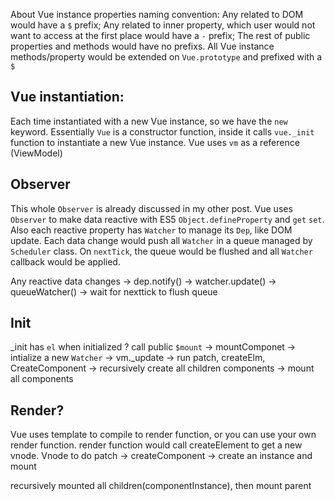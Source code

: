 About Vue instance properties naming convention:
Any related to DOM would have a `$` prefix;
Any related to inner property, which user would not want to access at the first place would have a `-` prefix;
The rest of public properties and methods would have no prefixs.
All Vue instance methods/property would be extended on `Vue.prototype` and prefixed with a `$`

## Vue instantiation:

Each time instantiated with a new Vue instance, so we have the `new` keyword. Essentially `Vue` is a constructor function, inside it calls `vue._init` function to instantiate a new Vue instance. Vue uses `vm` as a reference (ViewModel)


## Observer

This whole `Observer` is already discussed in my other post. Vue uses `Observer` to make data reactive with ES5 `Object.defineProperty` and `get` `set`. Also each reactive property has `Watcher` to manage its `Dep`, like DOM update. Each data change would push all `Watcher` in a queue managed by `Scheduler` class. On `nextTick`, the queue would be flushed and all `Watcher` callback would be applied.

Any reactive data changes -> dep.notify() -> watcher.update() -> queueWatcher() -> wait for nexttick to flush queue



## Init
_init 
  has `el` when initialized ? call public `$mount` -> mountComponet -> intialize a new `Watcher` ->  vm._update -> run patch, createElm, CreateComponent -> recursively create all children components -> mount all components




## Render?

Vue uses template to compile to render function, or you can use your own render function. render function would call createElement to get a new vnode. Vnode to do patch -> createComponent -> create an instance and mount

recursively mounted all children(componentInstance), then mount parent